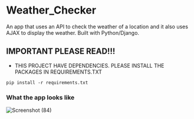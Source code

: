 # Weather_Checker
An app that uses an API to check the weather of a location and it also uses AJAX to display the weather. Built with Python/Django.

## IMPORTANT PLEASE READ!!! 

- THIS PROJECT HAVE DEPENDENCIES. PLEASE INSTALL THE PACKAGES IN REQUIREMENTS.TXT

```
pip install -r requirements.txt
```

### What the app looks like

![Screenshot (84)](https://user-images.githubusercontent.com/68482221/115796018-0c836f80-a39f-11eb-9b9a-a1e89569bc57.png)



